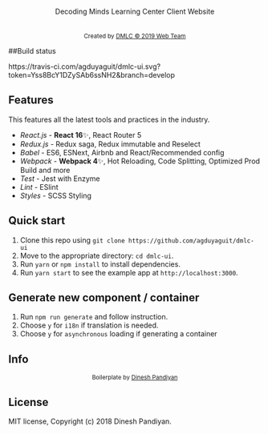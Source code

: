 <br />

<div align="center">Decoding Minds Learning Center Client Website</div>

<br />

<br />
<div align="center">
  <sub>Created by <a href="hh">DMLC &copy 2019 Web Team</a></sub>
</div>

##Build status

<div>https://travis-ci.com/agduyaguit/dmlc-ui.svg?token=Yss8BcY1DZySAb6ssNH2&branch=develop</div>

## Features

This features all the latest tools and practices in the industry.

- _React.js_ - **React 16**✨, React Router 5
- _Redux.js_ - Redux saga, Redux immutable and Reselect
- _Babel_ - ES6, ESNext, Airbnb and React/Recommended config
- _Webpack_ - **Webpack 4**✨, Hot Reloading, Code Splitting, Optimized Prod Build and more
- _Test_ - Jest with Enzyme
- _Lint_ - ESlint
- _Styles_ - SCSS Styling

## Quick start

1. Clone this repo using `git clone https://github.com/agduyaguit/dmlc-ui`
2. Move to the appropriate directory: `cd dmlc-ui`.<br />
3. Run `yarn` or `npm install` to install dependencies.<br />
4. Run `yarn start` to see the example app at `http://localhost:3000`.

## Generate new component / container

1. Run `npm run generate` and follow instruction.
2. Choose `y` for `i18n` if translation is needed.
3. Choose `y` for `asynchronous` loading if generating a container

## Info

<div align="center">
  <sub>Boilerplate by <a href="https://twitter.com/flexdinesh">Dinesh Pandiyan</a></sub>
</div>

## License

MIT license, Copyright (c) 2018 Dinesh Pandiyan.
